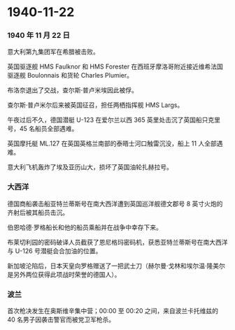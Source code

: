 # 1940-11-22

### 1940 年 11 月 22 日

意大利第九集团军在希腊被击败。

英国驱逐舰 HMS Faulknor 和 HMS Forester
在西班牙摩洛哥附近接近维希法国驱逐舰 Boulonnais 和货轮 Charles Plumier。

布洛奈退出了交战，查尔斯·普卢米埃因此被俘。

查尔斯·普卢米尔后来被英国征召，担任两栖指挥舰 HMS Largs。

午夜过后不久，德国潜艇 U-123 在爱尔兰以西 365
英里处击沉了英国船只克里号，45 名船员全部遇难。

英国摩托艇 ML.127 在英国英格兰南部的泰晤士河口触雷沉没，船上 11
人全部遇难。

意大利飞机轰炸了埃及亚历山大，损坏了英国油轮扎赫拉号。

### 大西洋

德国商船袭击船亚特兰蒂斯号在南大西洋遭到英国巡洋舰德文郡号 8
英寸火炮的齐射后被其船员击沉。

伯恩哈德·罗格船长和他的船员乘船并在战争中幸存下来。

布莱切利园的密码破译人员截获了恩尼格玛密码机，获悉亚特兰蒂斯号在南大西洋与
U-126 号潜艇会合加油的位置。

新加坡沦陷后，日本天皇向罗格赠送了一把武士刀（赫尔曼·戈林和埃尔温·隆美尔是另外两位获得此项战时荣誉的德国人）。

### 波兰

首次枪决发生在奥斯维辛集中营；00:00 至 00:20 之间，来自波兰卡托维兹的 40
名男子因袭击警官而被党卫军枪杀。